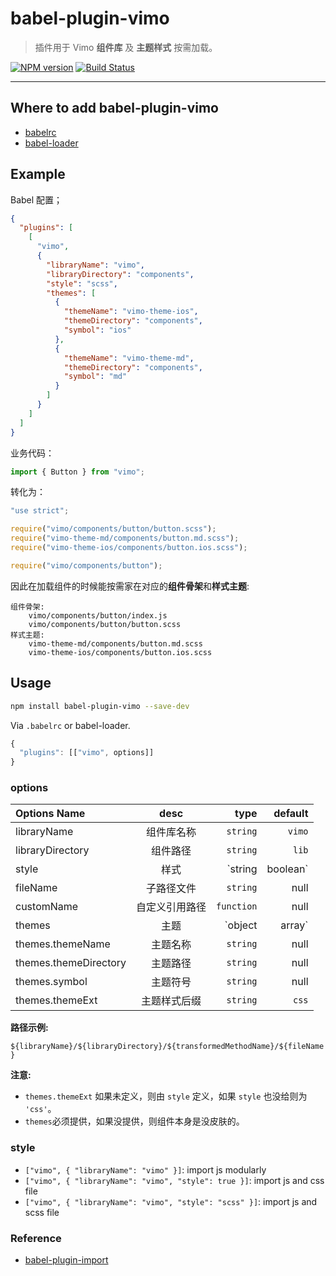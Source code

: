 # babel-plugin-vimo

> 插件用于 Vimo **组件库** 及 **主题样式** 按需加载。

[![NPM version](https://img.shields.io/npm/v/babel-plugin-vimo.svg?style=flat)](https://npmjs.org/package/babel-plugin-vimo)
[![Build Status](https://img.shields.io/travis/ant-design/babel-plugin-vimo.svg?style=flat)](https://travis-ci.org/ant-design/babel-plugin-vimo)

---

## Where to add babel-plugin-vimo

* [babelrc](https://babeljs.io/docs/usage/babelrc/)
* [babel-loader](https://github.com/babel/babel-loader)

## Example

Babel 配置；

```json
{
  "plugins": [
    [
      "vimo",
      {
        "libraryName": "vimo",
        "libraryDirectory": "components",
        "style": "scss",
        "themes": [
          {
            "themeName": "vimo-theme-ios",
            "themeDirectory": "components",
            "symbol": "ios"
          },
          {
            "themeName": "vimo-theme-md",
            "themeDirectory": "components",
            "symbol": "md"
          }
        ]
      }
    ]
  ]
}
```

业务代码：

```js
import { Button } from "vimo";
```

转化为：

```js
"use strict";

require("vimo/components/button/button.scss");
require("vimo-theme-md/components/button.md.scss");
require("vimo-theme-ios/components/button.ios.scss");

require("vimo/components/button");
```

因此在加载组件的时候能按需家在对应的**组件骨架**和**样式主题**:

```
组件骨架:
    vimo/components/button/index.js
    vimo/components/button/button.scss
样式主题:
    vimo-theme-md/components/button.md.scss
    vimo-theme-ios/components/button.ios.scss
```

## Usage

```bash
npm install babel-plugin-vimo --save-dev
```

Via `.babelrc` or babel-loader.

```js
{
  "plugins": [["vimo", options]]
}
```

### options

| Options Name                 |        desc        |             type | default |
| :--------------------------- | :----------------: | ---------------: | ------: |
| libraryName                  |     组件库名称     |         `string` |  `vimo` |
| libraryDirectory             |      组件路径      |         `string` |   `lib` |
| style                        |        样式        | `string|boolean` | `false` |
| fileName                     |     子路径文件     |         `string` |    null |
| customName                   |   自定义引用路径   |       `function` |    null |
| themes                       |        主题        |   `object|array` |    null |
| themes.themeName             |      主题名称      |         `string` |    null |
| themes.themeDirectory        |      主题路径      |         `string` |    null |
| themes.symbol                |      主题符号      |         `string` |    null |
| themes.themeExt              |    主题样式后缀    |         `string` |   `css` |

**路径示例:**

`${libraryName}/${libraryDirectory}/${transformedMethodName}/${fileName}`

**注意:**

- `themes.themeExt` 如果未定义，则由 `style` 定义，如果 `style` 也没给则为 `'css'`。
- `themes`必须提供，如果没提供，则组件本身是没皮肤的。

### style

* `["vimo", { "libraryName": "vimo" }]`: import js modularly
* `["vimo", { "libraryName": "vimo", "style": true }]`: import js and css file
* `["vimo", { "libraryName": "vimo", "style": "scss" }]`: import js and scss file


### Reference

- [babel-plugin-import](https://github.com/ant-design/babel-plugin-import/)
